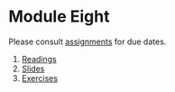 # Module Eight
Please consult [assignments](./references/assignments.md) for due dates. 
1. [Readings](./readings)
2. [Slides](./slides)
3. [Exercises](./exercises)
